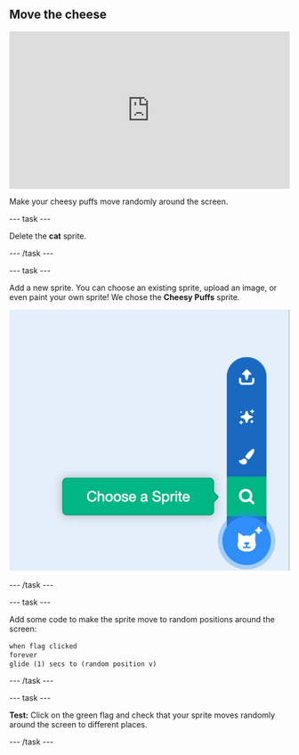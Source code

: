 ## Move the cheese 

<html>
  <div style="position: relative; overflow: hidden; padding-top: 56.25%;">
    <iframe style="position: absolute; top: 0; left: 0; right: 0; width: 100%; height: 100%; border: none;" src="https://www.youtube.com/embed/IL3k6uAAwHg?rel=0&cc_load_policy=1" allowfullscreen allow="accelerometer; autoplay; clipboard-write; encrypted-media; gyroscope; picture-in-picture; web-share"></iframe>
  </div>
</html>

Make your cheesy puffs move randomly around the screen. 

--- task ---

Delete the **cat** sprite.

--- /task ---

--- task ---

Add a new sprite. You can choose an existing sprite, upload an image, or even paint your own sprite! We chose the **Cheesy Puffs** sprite.

![The 'Choose a Sprite' menu, with the 'Choose a Sprite' option highlighted.](images/choose-sprite.png)

--- /task ---

--- task --- 

Add some code to make the sprite move to random positions around the screen: 

```blocks3
when flag clicked
forever
glide (1) secs to (random position v)
```

--- /task ---

--- task ---

**Test:** Click on the green flag and check that your sprite moves randomly around the screen to different places.

--- /task ---

